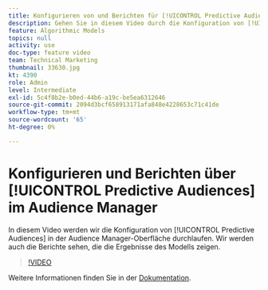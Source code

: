 ```yaml
---
title: Konfigurieren von und Berichten für [!UICONTROL Predictive Audiences]
description: Gehen Sie in diesem Video durch die Konfiguration von [!UICONTROL Predictive Audiences] in der Audience Manager-Oberfläche. Sehen Sie sich die Berichte an, die die Ergebnisse des Modells anzeigen.
feature: Algorithmic Models
topics: null
activity: use
doc-type: feature video
team: Technical Marketing
thumbnail: 33630.jpg
kt: 4390
role: Admin
level: Intermediate
exl-id: 5c4f8b2e-b0ed-44b6-a19c-be5ea6312646
source-git-commit: 2094d3bcf658913171afa848e4228653c71c41de
workflow-type: tm+mt
source-wordcount: '65'
ht-degree: 0%

---
```


# Konfigurieren und Berichten über [!UICONTROL Predictive Audiences] im Audience Manager

In diesem Video werden wir die Konfiguration von [!UICONTROL Predictive Audiences] in der Audience Manager-Oberfläche durchlaufen. Wir werden auch die Berichte sehen, die die Ergebnisse des Modells zeigen.

>[!VIDEO](https://video.tv.adobe.com/v/33630/?quality=12)

Weitere Informationen finden Sie in der [Dokumentation](https://experienceleague.adobe.com/docs/audience-manager/user-guide/features/algorithmic-models/predictive-audiences/predictive-audiences.html).
